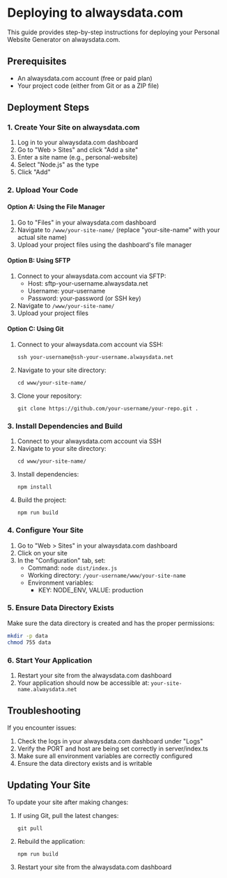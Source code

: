 # Deploying to alwaysdata.com

This guide provides step-by-step instructions for deploying your Personal Website Generator on alwaysdata.com.

## Prerequisites

- An alwaysdata.com account (free or paid plan)
- Your project code (either from Git or as a ZIP file)

## Deployment Steps

### 1. Create Your Site on alwaysdata.com

1. Log in to your alwaysdata.com dashboard
2. Go to "Web > Sites" and click "Add a site"
3. Enter a site name (e.g., personal-website)
4. Select "Node.js" as the type
5. Click "Add"

### 2. Upload Your Code

#### Option A: Using the File Manager

1. Go to "Files" in your alwaysdata.com dashboard
2. Navigate to `/www/your-site-name/` (replace "your-site-name" with your actual site name)
3. Upload your project files using the dashboard's file manager

#### Option B: Using SFTP

1. Connect to your alwaysdata.com account via SFTP:
   - Host: sftp-your-username.alwaysdata.net
   - Username: your-username
   - Password: your-password (or SSH key)
2. Navigate to `/www/your-site-name/`
3. Upload your project files

#### Option C: Using Git

1. Connect to your alwaysdata.com account via SSH:
   ```
   ssh your-username@ssh-your-username.alwaysdata.net
   ```
2. Navigate to your site directory:
   ```
   cd www/your-site-name/
   ```
3. Clone your repository:
   ```
   git clone https://github.com/your-username/your-repo.git .
   ```

### 3. Install Dependencies and Build

1. Connect to your alwaysdata.com account via SSH
2. Navigate to your site directory:
   ```
   cd www/your-site-name/
   ```
3. Install dependencies:
   ```
   npm install
   ```
4. Build the project:
   ```
   npm run build
   ```

### 4. Configure Your Site

1. Go to "Web > Sites" in your alwaysdata.com dashboard
2. Click on your site
3. In the "Configuration" tab, set:
   - Command: `node dist/index.js`
   - Working directory: `/your-username/www/your-site-name`
   - Environment variables:
     - KEY: NODE_ENV, VALUE: production

### 5. Ensure Data Directory Exists

Make sure the data directory is created and has the proper permissions:

```bash
mkdir -p data
chmod 755 data
```

### 6. Start Your Application

1. Restart your site from the alwaysdata.com dashboard
2. Your application should now be accessible at: `your-site-name.alwaysdata.net`

## Troubleshooting

If you encounter issues:

1. Check the logs in your alwaysdata.com dashboard under "Logs"
2. Verify the PORT and host are being set correctly in server/index.ts
3. Make sure all environment variables are correctly configured
4. Ensure the data directory exists and is writable

## Updating Your Site

To update your site after making changes:

1. If using Git, pull the latest changes:
   ```
   git pull
   ```
2. Rebuild the application:
   ```
   npm run build
   ```
3. Restart your site from the alwaysdata.com dashboard